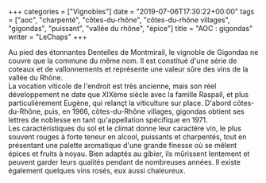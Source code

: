 +++
categories = ["Vignobles"]
date = "2019-07-06T17:30:22+00:00"
tags = ["aoc", "charpenté", "côtes-du-rhône", "côtes-du-rhône villages", "gigondas", "puissant", "vallée du rhône", "épice"] 
title = "AOC : gigondas"
writer = "LeChaps"
+++

Au pied des étonnantes Dentelles de Montmirail, le vignoble de Gigondas ne couvre que la commune du même nom. Il est constitué d'une série de coteaux et de vallonnements et représente une valeur sûre des vins de la vallée du Rhône.  
La vocation viticole de l'endroit est très ancienne, mais son réel développement ne date que XIXème siècle avec la famille Raspail, et plus particulièrement Eugène, qui relançt la viticulture sur place. D'abord côtes-du-Rhône, puis, en 1966, côtes-du-Rhône villages, gigondas obtient ses lettres de noblesse en tant qu'appellation spécifique en 1971.  
Les caractéristiques du sol et le climat donne leur caractère vin, le plus souvent rouges à forte teneur en alcool, puissants et charpentés, tout en présentant une palette aromatique d'une grande finesse où se mêlent épices et fruits à noyau. Bien adaptés au gibier, ils mûrissent lentement et peuvent garder leurs qualités pendant de nombreuses années. Il existe également quelques vins rosés, eux aussi chaleureux.

